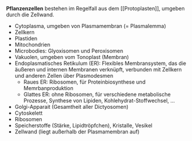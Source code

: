  **Pflanzenzellen** bestehen im Regelfall aus  dem [[Protoplasten]], umgeben durch die Zellwand.
 - Cytoplasma, umgeben von Plasmamembran (= Plasmalemma)
 - Zellkern
 - Plastiden
 - Mitochondrien
 - Microbodies: Glyoxisomen und Peroxisomen
 - Vakuolen, umgeben vom Tonoplast (Membran)
 - Endoplasmatisches Retikulum (ER): Flexibles Membransystem, das die äußeren und internen Membranen verknüpft, verbunden mit Zellkern und anderen Zellen über Plasmodesmen
	 - Raues ER: Ribosomen, für Proteinbiosynthese und Memrbanproduktion
	 - Glattes ER: ohne Ribosomen, für verschiedene metabolische Prozesse, Synthese von Lipiden, Kohlehydrat-Stoffwechsel, …
 - Golgi-Apparait (Gesamtheit aller Dictyosomen)
 - Cytoskelett
 - Ribosomen
 - Speicherstoffe (Stärke, Lipidtröpfchen), Kristalle, Vesikel
 - Zellwand (liegt außerhalb der Plasmamembran auf)